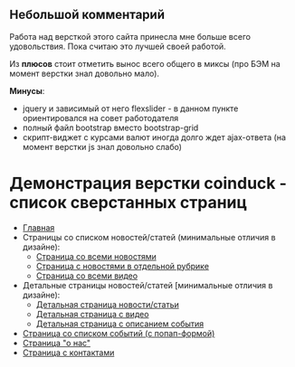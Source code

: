 ## Небольшой комментарий

Работа над версткой этого сайта принесла мне больше всего удовольствия. Пока считаю это лучшей своей работой.

Из **плюсов** стоит отметить вынос всего общего в миксы (про БЭМ на момент верстки знал довольно мало).

**Минусы**:
- jquery и зависимый от него flexslider - в данном пункте ориентировался на совет работодателя
- полный файл bootstrap вместо bootstrap-grid
- скрипт-виджет с курсами валют иногда долго ждет ajax-ответа (на момент верстки js знал довольно слабо)

# Демонстрация верстки coinduck - список сверстанных страниц
- [Главная](home.html)
- Страницы со списком новостей/статей (минимальные отличия в дизайне):
    - [Страница со всеми новостями](feed.html)
    - [Страница с новостями в отдельной рубрике](feed_category.html)
    - [Страница со всеми видео](video.html)
- Детальные страницы новостей/статей [минимальные отличия в дизайне):
    - [Детальная страница новости/статьи](article_page.html)
    - [Детальная страница с видео](video_page.html)
    - [Детальная страница с описанием события](event_page.html)
- [Страница со списком событий (с попап-формой)](calendar.html)
- [Страница "о нас"](about.html)
- [Страница с контактами](contacts.html)
